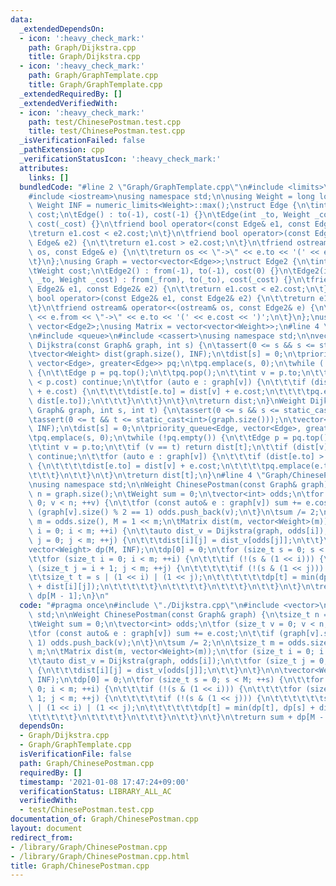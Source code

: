 ```yaml
---
data:
  _extendedDependsOn:
  - icon: ':heavy_check_mark:'
    path: Graph/Dijkstra.cpp
    title: Graph/Dijkstra.cpp
  - icon: ':heavy_check_mark:'
    path: Graph/GraphTemplate.cpp
    title: Graph/GraphTemplate.cpp
  _extendedRequiredBy: []
  _extendedVerifiedWith:
  - icon: ':heavy_check_mark:'
    path: test/ChinesePostman.test.cpp
    title: test/ChinesePostman.test.cpp
  _isVerificationFailed: false
  _pathExtension: cpp
  _verificationStatusIcon: ':heavy_check_mark:'
  attributes:
    links: []
  bundledCode: "#line 2 \"Graph/GraphTemplate.cpp\"\n#include <limits>\n#include <vector>\n\
    #include <iostream>\nusing namespace std;\n\nusing Weight = long long;\nconstexpr\
    \ Weight INF = numeric_limits<Weight>::max();\nstruct Edge {\n\tint to;\n\tWeight\
    \ cost;\n\tEdge() : to(-1), cost(-1) {}\n\tEdge(int _to, Weight _cost = 1) : to(_to),\
    \ cost(_cost) {}\n\tfriend bool operator<(const Edge& e1, const Edge& e2) {\n\t\
    \treturn e1.cost < e2.cost;\n\t}\n\tfriend bool operator>(const Edge& e1, const\
    \ Edge& e2) {\n\t\treturn e1.cost > e2.cost;\n\t}\n\tfriend ostream& operator<<(ostream&\
    \ os, const Edge& e) {\n\t\treturn os << \"->\" << e.to << '(' << e.cost << ')';\n\
    \t}\n};\nusing Graph = vector<vector<Edge>>;\nstruct Edge2 {\n\tint from, to;\n\
    \tWeight cost;\n\tEdge2() : from(-1), to(-1), cost(0) {}\n\tEdge2(int _from, int\
    \ _to, Weight _cost) : from(_from), to(_to), cost(_cost) {}\n\tfriend bool operator<(const\
    \ Edge2& e1, const Edge2& e2) {\n\t\treturn e1.cost < e2.cost;\n\t}\n\tfriend\
    \ bool operator>(const Edge2& e1, const Edge2& e2) {\n\t\treturn e1.cost > e2.cost;\n\
    \t}\n\tfriend ostream& operator<<(ostream& os, const Edge2& e) {\n\t\treturn os\
    \ << e.from << \"->\" << e.to << '(' << e.cost << ')';\n\t}\n};\nusing Edges =\
    \ vector<Edge2>;\nusing Matrix = vector<vector<Weight>>;\n#line 4 \"Graph/Dijkstra.cpp\"\
    \n#include <queue>\n#include <cassert>\nusing namespace std;\n\nvector<Weight>\
    \ Dijkstra(const Graph& graph, int s) {\n\tassert(0 <= s && s <= static_cast<int>(graph.size()));\n\
    \tvector<Weight> dist(graph.size(), INF);\n\tdist[s] = 0;\n\tpriority_queue<Edge,\
    \ vector<Edge>, greater<Edge>> pq;\n\tpq.emplace(s, 0);\n\twhile (!pq.empty())\
    \ {\n\t\tEdge p = pq.top();\n\t\tpq.pop();\n\t\tint v = p.to;\n\t\tif (dist[v]\
    \ < p.cost) continue;\n\t\tfor (auto e : graph[v]) {\n\t\t\tif (dist[e.to] > dist[v]\
    \ + e.cost) {\n\t\t\t\tdist[e.to] = dist[v] + e.cost;\n\t\t\t\tpq.emplace(e.to,\
    \ dist[e.to]);\n\t\t\t}\n\t\t}\n\t}\n\treturn dist;\n}\nWeight Dijkstra(const\
    \ Graph& graph, int s, int t) {\n\tassert(0 <= s && s <= static_cast<int>(graph.size()));\n\
    \tassert(0 <= t && t <= static_cast<int>(graph.size()));\n\tvector<Weight> dist(graph.size(),\
    \ INF);\n\tdist[s] = 0;\n\tpriority_queue<Edge, vector<Edge>, greater<Edge>> pq;\n\
    \tpq.emplace(s, 0);\n\twhile (!pq.empty()) {\n\t\tEdge p = pq.top();\n\t\tpq.pop();\n\
    \t\tint v = p.to;\n\t\tif (v == t) return dist[t];\n\t\tif (dist[v] < p.cost)\
    \ continue;\n\t\tfor (auto e : graph[v]) {\n\t\t\tif (dist[e.to] > dist[v] + e.cost)\
    \ {\n\t\t\t\tdist[e.to] = dist[v] + e.cost;\n\t\t\t\tpq.emplace(e.to, dist[e.to]);\n\
    \t\t\t}\n\t\t}\n\t}\n\treturn dist[t];\n}\n#line 4 \"Graph/ChinesePostman.cpp\"\
    \nusing namespace std;\n\nWeight ChinesePostman(const Graph& graph) {\n\tsize_t\
    \ n = graph.size();\n\tWeight sum = 0;\n\tvector<int> odds;\n\tfor (size_t v =\
    \ 0; v < n; ++v) {\n\t\tfor (const auto& e : graph[v]) sum += e.cost;\n\t\tif\
    \ (graph[v].size() % 2 == 1) odds.push_back(v);\n\t}\n\tsum /= 2;\n\n\tsize_t\
    \ m = odds.size(), M = 1 << m;\n\tMatrix dist(m, vector<Weight>(m));\n\tfor (size_t\
    \ i = 0; i < m; ++i) {\n\t\tauto dist_v = Dijkstra(graph, odds[i]);\n\t\tfor (size_t\
    \ j = 0; j < m; ++j) {\n\t\t\tdist[i][j] = dist_v[odds[j]];\n\t\t}\n\t}\n\n\t\
    vector<Weight> dp(M, INF);\n\tdp[0] = 0;\n\tfor (size_t s = 0; s < M; ++s) {\n\
    \t\tfor (size_t i = 0; i < m; ++i) {\n\t\t\tif (!(s & (1 << i))) {\n\t\t\t\tfor\
    \ (size_t j = i + 1; j < m; ++j) {\n\t\t\t\t\tif (!(s & (1 << j))) {\n\t\t\t\t\
    \t\tsize_t t = s | (1 << i) | (1 << j);\n\t\t\t\t\t\tdp[t] = min(dp[t], dp[s]\
    \ + dist[i][j]);\n\t\t\t\t\t}\n\t\t\t\t}\n\t\t\t}\n\t\t}\n\t}\n\treturn sum +\
    \ dp[M - 1];\n}\n"
  code: "#pragma once\n#include \"./Dijkstra.cpp\"\n#include <vector>\nusing namespace\
    \ std;\n\nWeight ChinesePostman(const Graph& graph) {\n\tsize_t n = graph.size();\n\
    \tWeight sum = 0;\n\tvector<int> odds;\n\tfor (size_t v = 0; v < n; ++v) {\n\t\
    \tfor (const auto& e : graph[v]) sum += e.cost;\n\t\tif (graph[v].size() % 2 ==\
    \ 1) odds.push_back(v);\n\t}\n\tsum /= 2;\n\n\tsize_t m = odds.size(), M = 1 <<\
    \ m;\n\tMatrix dist(m, vector<Weight>(m));\n\tfor (size_t i = 0; i < m; ++i) {\n\
    \t\tauto dist_v = Dijkstra(graph, odds[i]);\n\t\tfor (size_t j = 0; j < m; ++j)\
    \ {\n\t\t\tdist[i][j] = dist_v[odds[j]];\n\t\t}\n\t}\n\n\tvector<Weight> dp(M,\
    \ INF);\n\tdp[0] = 0;\n\tfor (size_t s = 0; s < M; ++s) {\n\t\tfor (size_t i =\
    \ 0; i < m; ++i) {\n\t\t\tif (!(s & (1 << i))) {\n\t\t\t\tfor (size_t j = i +\
    \ 1; j < m; ++j) {\n\t\t\t\t\tif (!(s & (1 << j))) {\n\t\t\t\t\t\tsize_t t = s\
    \ | (1 << i) | (1 << j);\n\t\t\t\t\t\tdp[t] = min(dp[t], dp[s] + dist[i][j]);\n\
    \t\t\t\t\t}\n\t\t\t\t}\n\t\t\t}\n\t\t}\n\t}\n\treturn sum + dp[M - 1];\n}\n"
  dependsOn:
  - Graph/Dijkstra.cpp
  - Graph/GraphTemplate.cpp
  isVerificationFile: false
  path: Graph/ChinesePostman.cpp
  requiredBy: []
  timestamp: '2021-01-08 17:47:24+09:00'
  verificationStatus: LIBRARY_ALL_AC
  verifiedWith:
  - test/ChinesePostman.test.cpp
documentation_of: Graph/ChinesePostman.cpp
layout: document
redirect_from:
- /library/Graph/ChinesePostman.cpp
- /library/Graph/ChinesePostman.cpp.html
title: Graph/ChinesePostman.cpp
---
```

